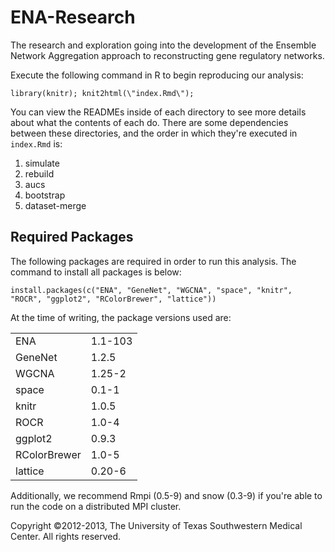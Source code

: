 ENA-Research
============

The research and exploration going into the development of the Ensemble Network Aggregation approach to reconstructing gene regulatory networks.

Execute the following command in R to begin reproducing our analysis:

    library(knitr); knit2html(\"index.Rmd\");

You can view the READMEs inside of each directory to see more details about what the contents of each do. There are some dependencies between these directories, and the order in which they're executed in `index.Rmd` is:

1. simulate
2. rebuild
3. aucs
4. bootstrap
5. dataset-merge

## Required Packages

The following packages are required in order to run this analysis. The command to install all packages is below:

    install.packages(c("ENA", "GeneNet", "WGCNA", "space", "knitr", "ROCR", "ggplot2", "RColorBrewer", "lattice"))

At the time of writing, the package versions used are:

<table>
  <tr>
    <td>ENA</td><td>1.1-103</td>
  </tr>
  <tr>
    <td>GeneNet</td><td>1.2.5</td>
  </tr>
  <tr>
    <td>WGCNA</td><td>1.25-2</td>
  </tr>
  <tr>
    <td>space</td><td>0.1-1</td>
  </tr>
  <tr>
    <td>knitr</td><td>1.0.5</td>
  </tr>
  <tr>
    <td>ROCR</td><td>1.0-4</td>
  </tr>
  <tr>
    <td>ggplot2</td><td>0.9.3</td>
  </tr>
  <tr>
    <td>RColorBrewer</td><td>1.0-5</td>
  </tr>
  <tr>
    <td>lattice</td><td>0.20-6</td>
  </tr>
</table>
    
Additionally, we recommend Rmpi (0.5-9) and snow (0.3-9) if you're able to run the code on a distributed MPI cluster.
    

Copyright ©2012-2013, The University of Texas Southwestern Medical Center.  All rights reserved.